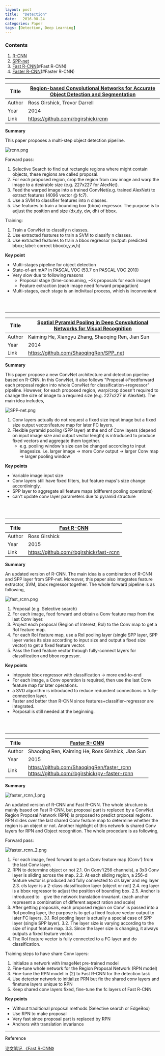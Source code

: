 ```yaml
---
layout: post
title:  "Detection"
date:   2016-08-24
categories: Paper
tags: [Detection, Deep Learning]
---
```


### Contents

1. [R-CNN](#R-CNN)
2. [SPP-net](#SPP-net)
3. [Fast R-CNN](#Fast R-CNN)
4. [Faster R-CNN](#Faster R-CNN)

___

<a name = "R-CNN"></a>

| Title  | [Region-based Convolutional Networks for Accurate Object Detection and Segmentation][R-CNN]  |
|--------|---|
| Author |  Ross Girshick, Trevor Darrell |
| Year   | 2014  |
| Link   |https://github.com/rbgirshick/rcnn|


**Summary**

This paper proposes a multi-step object detection pipeline.

![rcnn.png]({{site.url}}public/post_resource/Paper/detection/rcnn.png)

Forward pass:

1. Selective Search to find out rectangle regions where might contain objects, these regions are called proposal.
2. For each proposed region, crop the region from raw image and warp the image to a desirable size (e.g. 227x227 for AlexNet).
3. Feed the warped image into a trained ConvNet(e.g. trained AlexNet) to extract features (4096 vector @ fc7).
4. Use a SVM to classifier features into n classes.
5. Use features to train a bounding box (bbox) regressor. The purpose is to adjust the position and size (dx,dy, dw, dh) of bbox.

Training:

1. Train a ConvNet to classify n classes.
2. Use extracted features to train a SVM to classify n classes. 
3. Use extracted features to train a bbox regressor (output: predicted bbox; label: correct bbox(x,y,w,h)

**Key point**

* Multi-stages pipeline for object detection
* State-of-art mAP in PASCAL VOC (53.7 on PASCAL VOC 2010)
* Very slow due to following reasons
    * Proposal stage (time-consuming, ~2k proposals for each image)
    * Feature extraction (each image need forward propagation)
* Multi-stages, each stage is an indivitual process, which is inconvenient

<br></br>

___

<a name = "SPP-net"></a>

| Title  | [Spatial Pyramid Pooling in Deep Convolutional Networks for Visual Recognition][SPP-net]  |
|--------|---|
| Author |  Kaiming He, Xiangyu Zhang, Shaoqing Ren, Jian Sun |
| Year   | 2014  |
| Link   |https://github.com/ShaoqingRen/SPP_net|


**Summary**

This paper propose a new ConvNet architecture and detection pipeline based on R-CNN. In this ConvNet, it also follows "Proposal->Feedforward each proposal region into whole ConvNet for classification->regressor" pipeline. However, for each proposed region, warp/crop doesn't required to change the size of image to a required size (e.g. 227x227 in AlexNet). The main idea includes,

![SPP-net.png]({{site.url}}public/post_resource/Paper/detection/SPP-net.png)

1. Conv layers actually do not request a fixed size input image but a fixed size output vector/feature map for later FC layers.
2. Flexible pyramid pooling (SPP layer) at the end of Conv layers (depend on input image size and output vector length) is introduced to produce fixed vectors and aggregate them together.
    * e.g. pooling window's size can be changed according to input imagesize. i.e. larger image -> more Conv output -> larger Conv map -> larger pooling window



**Key points**

* Variable image input size
* Conv layers still have fixed filters, but feature maps's size change accordiningly.
* SPP layer to aggregate all feature maps (different pooling operations)
* can't update conv layer parameters due to pyramid structure

<br></br>

___
<a name = "Fast R-CNN"></a>

| Title  | [Fast R-CNN]  |
|--------|---|
| Author |  Ross Girshick |
| Year   | 2015  |
| Link   |https://github.com/rbgirshick/fast-rcnn|

**Summary**

An updated version of R-CNN. The main idea is a combination of R-CNN and SPP layer from SPP-net. Moreover, this paper also integrates feature extractor, SVM, bbox regressor together. The whole forward pipeline is as following,

![fast_rcnn.png]({{site.url}}public/post_resource/Paper/detection/fast_rcnn.png)

1. Proposal (e.g. Selective search)
2. For each image, feed forward and obtain a Conv feature map from the last Conv layer.
3. Project each proposal (Region of Interest, RoI) to the Conv map to get a RoI feature map.
4. For each RoI feature map, use a RoI pooling layer (single SPP layer, SPP layer varies its size according to input size and output a fixed size vector) to get a fixed feature vector.
5. Pass the fixed feature vector through fully-connect layers for classification and bbox regressor.

**Key points**

* Integrate bbox regressor with classification -> more end-to-end
* For each image, a Conv operation is required, then use the last Conv feature map for later operations.
* a SVD algorithm is introduced to reduce redundent connections in fully-connection layer.
* Faster and better than R-CNN since features+classifier+regressor are integrated.
* Porposal is still needed at the beginning.


<br></br>
________________________________________

<a name = "Faster R-CNN"></a>

| Title  | [Faster R-CNN]  |
|--------|---|
| Author |  Shaoqing Ren, Kaiming He, Ross Girshick, Jian Sun |
| Year   | 2015  |
| Link   |https://github.com/ShaoqingRen/faster_rcnn <br> https://github.com/rbgirshick/py-faster-rcnn|

**Summary**

![faster_rcnn_1.png]({{site.url}}public/post_resource/Paper/detection/faster_rcnn_1.png)

An updated version of R-CNN and Fast R-CNN. The whole structure is mainly based on Fast R-CNN, but proposal part is replaced by a ConvNet. Region Proposal Network (RPN) is proposed to predict proposal regions. RPN slides over the last shared Conv feature map to determine whether the region is an object or not. Another highlight of this network is shared Conv layers for RPN and Object recognition. The whole procedure is as following,

Forward pass:

![faster_rcnn_2.png]({{site.url}}public/post_resource/Paper/detection/faster_rcnn_2.png)

1. For each image, feed forward to get a Conv feature map (Conv') from the last Conv layer.
2. RPN to determine object or not
	2.1. On Conv'(256 channels), a 3x3 Conv layer is sliding across the map.
	2.2. At each sliding region, a 256-d feature vector is produced and fully connected to cls layer and reg layer
	2.3. cls layer is a 2-class classification layer (object or not)
	2.4. reg layer is a bbox regressor to adjust the position of bounding box.
	2.5. Anchor is introduced to　give the network translation-invariant. (each anchor represent a combination of different aspect ration and scale)
3. After getting proposals, each proposed region on Conv' is passed into a RoI pooling layer, the purpose is to get a fixed feature vector output to later FC layers.
	3.1. RoI pooling layer is actually a special case of SPP layer (single SPP layer).
	3.2. The layer size is varying according to the size of input feature map.
	3.3. Since the layer size is changing, it always outputs a fixed feature vector.
4. The RoI feature vector is fully connected to a FC layer and do classification.

Training steps to have share Conv layers:

1. Initialize a network with ImageNet pre-trained model
2. Fine-tune whole network for the Region Proposal Network (RPN model)
3. Fine-tune the RPN model in (2) to Fast R-CNN for the detection task
4. Use detector network to initialize PRN but fix the shared conv layers and finetune layers unique to RPN
5. Keep shared conv layers fixed, fine-tune the fc layers of Fast R-CNN

**Key points**

* Without traditional proposal methods (Selective search or EdgeBox)
* Use RPN to make proposal
* Very fast since proposal part is replaced by RPN
* Anchors with translation invariance

________________________________________

Reference

[论文笔记 《Fast R-CNN》](http://zhangliliang.com/2015/05/17/paper-note-fast-rcnn/)


[R-CNN]: {{site.url}}public/post_resource/Paper/detection/2014_Region-based_Convolutional_Networks_for_accurate_object_detection_and_segmentation.pdf

[SPP-net]: {{site.url}}public/post_resource/Paper/detection/2014_Spatial_Pyramid_Pooling_in_Deep_Convolutional_Networks_for_Visual_Recognition.pdf

[Fast R-CNN]: {{site.url}}public/post_resource/Paper/detection/2015_Fast_R-CNN.pdf

[Faster R-CNN]: {{site.url}}public/post_resource/Paper/detection/2016_faster-r-cnn-towards-real-time-object-detection-with-region-proposal-networks.pdf
